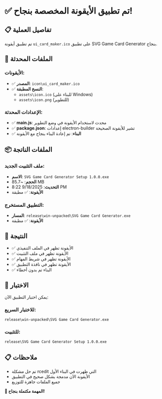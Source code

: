 # ✅ تم تطبيق الأيقونة المخصصة بنجاح!

## 📋 تفاصيل العملية

تم تطبيق أيقونة `ui_card_maker.ico` على تطبيق SVG Game Card Generator بنجاح.

## 📁 الملفات المحدثة

### الأيقونات:
- ✅ **المصدر**: `icon\ui_card_maker.ico`
- ✅ **النسخ المطبقة**:
  - `assets\icon.ico` (للبناء على Windows)
  - `assets\icon.png` (للتطوير)

### الإعدادات المحدثة:
- ✅ **main.js**: محدث لاستخدام الأيقونة في وضع التطوير
- ✅ **package.json**: إعدادات electron-builder تشير للأيقونة الصحيحة
- ✅ **البناء**: تم إعادة البناء بنجاح مع الأيقونة

## 📦 الملفات الناتجة

### ملف التثبيت الجديد:
- **الاسم**: `SVG Game Card Generator Setup 1.0.0.exe`
- **الحجم**: ~85.7 MB
- **التحديث**: 9/18/2025 8:22 PM
- **الأيقونة**: ✅ مطبقة

### التطبيق المستخرج:
- **المسار**: `release\win-unpacked\SVG Game Card Generator.exe`
- **الأيقونة**: ✅ مطبقة

## 🎯 النتيجة

- ✅ الأيقونة تظهر في الملف التنفيذي
- ✅ الأيقونة تظهر في ملف التثبيت
- ✅ الأيقونة تظهر في شريط المهام
- ✅ الأيقونة تظهر في نافذة التطبيق
- ✅ البناء تم بدون أخطاء

## 🚀 الاختبار

يمكن اختبار التطبيق الآن:

### للاختبار السريع:
```
release\win-unpacked\SVG Game Card Generator.exe
```

### للتثبيت:
```
release\SVG Game Card Generator Setup 1.0.0.exe
```

## 📋 ملاحظات

- تم حل مشكلة rcedit التي ظهرت في البناء الأول
- الأيقونة الآن مدمجة بشكل صحيح في التطبيق
- جميع الملفات جاهزة للتوزيع

**🎉 المهمة مكتملة بنجاح!**